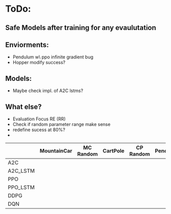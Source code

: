 # ToDo:

## Safe Models after training for any evaulutation

## Enviorments:
- Pendulum w\ ppo infinite gradient bug
- Hopper modify success? 

## Models:
- Maybe check impl. of A2C lstms?

## What else?
- Evaluation Focus RE (RR)
- Check if random parameter range make sense
- redefine sucess at 80%?
- 

|   |  MountainCar | MC Random | CartPole  | CP Random  | Pendulum  | P Random|  Acrobot | A Random | Hopper  | H Random  | Cheetah  |  C Random  |
|---|---|---|---|---|---|---|---|---|---|---|---|---|
|  A2C |   |   |   |   |   |   |   |   |   |   |   |   |
|  A2C_LSTM |   |   |   |   |   |   |   |   |   |   |   |   |
|  PPO |   |   |   |   |   |   |   |   |   |   |   |   |
|  PPO_LSTM |   |   |   |   |   |   |   |   |   |   |   |   |
|  DDPG |   |   |   |   |   |   |   |   |   |   |   |   |
| DQN  |   |   |   |   |   |   |   |   |   |   |   |   |


